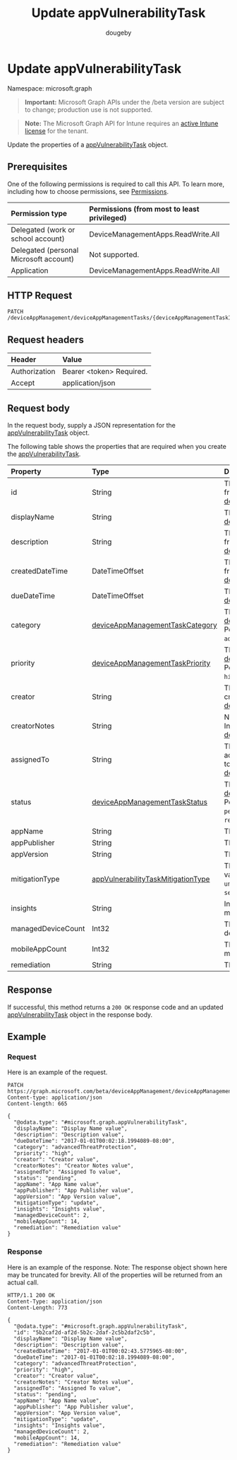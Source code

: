 ﻿---
title: "Update appVulnerabilityTask"
description: "Update the properties of a appVulnerabilityTask object."
author: "dougeby"
localization_priority: Normal
ms.prod: "intune"
doc_type: apiPageType
---

# Update appVulnerabilityTask

Namespace: microsoft.graph

> **Important:** Microsoft Graph APIs under the /beta version are subject to change; production use is not supported.

> **Note:** The Microsoft Graph API for Intune requires an [active Intune license](https://go.microsoft.com/fwlink/?linkid=839381) for the tenant.

Update the properties of a [appVulnerabilityTask](../resources/intune-partnerintegration-appvulnerabilitytask.md) object.

## Prerequisites

One of the following permissions is required to call this API. To learn more, including how to choose permissions, see [Permissions](/graph/permissions-reference).

| Permission type                        | Permissions (from most to least privileged) |
| :------------------------------------- | :------------------------------------------ |
| Delegated (work or school account)     | DeviceManagementApps.ReadWrite.All          |
| Delegated (personal Microsoft account) | Not supported.                              |
| Application                            | DeviceManagementApps.ReadWrite.All          |

## HTTP Request

<!-- {
  "blockType": "ignored"
}
-->

```http
PATCH /deviceAppManagement/deviceAppManagementTasks/{deviceAppManagementTaskId}
```

## Request headers

| Header        | Value                          |
| :------------ | :----------------------------- |
| Authorization | Bearer &lt;token&gt; Required. |
| Accept        | application/json               |

## Request body

In the request body, supply a JSON representation for the [appVulnerabilityTask](../resources/intune-partnerintegration-appvulnerabilitytask.md) object.

The following table shows the properties that are required when you create the [appVulnerabilityTask](../resources/intune-partnerintegration-appvulnerabilitytask.md).

| Property           | Type                                                                                                               | Description                                                                                                                                                                                            |
| :----------------- | :----------------------------------------------------------------------------------------------------------------- | :----------------------------------------------------------------------------------------------------------------------------------------------------------------------------------------------------- |
| id                 | String                                                                                                             | The entity key. Inherited from [deviceAppManagementTask](../resources/intune-partnerintegration-deviceappmanagementtask.md)                                                                            |
| displayName        | String                                                                                                             | The name. Inherited from [deviceAppManagementTask](../resources/intune-partnerintegration-deviceappmanagementtask.md)                                                                                  |
| description        | String                                                                                                             | The description. Inherited from [deviceAppManagementTask](../resources/intune-partnerintegration-deviceappmanagementtask.md)                                                                           |
| createdDateTime    | DateTimeOffset                                                                                                     | The created date. Inherited from [deviceAppManagementTask](../resources/intune-partnerintegration-deviceappmanagementtask.md)                                                                          |
| dueDateTime        | DateTimeOffset                                                                                                     | The due date. Inherited from [deviceAppManagementTask](../resources/intune-partnerintegration-deviceappmanagementtask.md)                                                                              |
| category           | [deviceAppManagementTaskCategory](../resources/intune-partnerintegration-deviceappmanagementtaskcategory.md)       | The category. Inherited from [deviceAppManagementTask](../resources/intune-partnerintegration-deviceappmanagementtask.md). Possible values are: `unknown`, `advancedThreatProtection`.                 |
| priority           | [deviceAppManagementTaskPriority](../resources/intune-partnerintegration-deviceappmanagementtaskpriority.md)       | The priority. Inherited from [deviceAppManagementTask](../resources/intune-partnerintegration-deviceappmanagementtask.md). Possible values are: `none`, `high`, `low`.                                 |
| creator            | String                                                                                                             | The email address of the creator. Inherited from [deviceAppManagementTask](../resources/intune-partnerintegration-deviceappmanagementtask.md)                                                          |
| creatorNotes       | String                                                                                                             | Notes from the creator. Inherited from [deviceAppManagementTask](../resources/intune-partnerintegration-deviceappmanagementtask.md)                                                                    |
| assignedTo         | String                                                                                                             | The name or email of the admin this task is assigned to. Inherited from [deviceAppManagementTask](../resources/intune-partnerintegration-deviceappmanagementtask.md)                                   |
| status             | [deviceAppManagementTaskStatus](../resources/intune-partnerintegration-deviceappmanagementtaskstatus.md)           | The status. Inherited from [deviceAppManagementTask](../resources/intune-partnerintegration-deviceappmanagementtask.md). Possible values are: `unknown`, `pending`, `active`, `completed`, `rejected`. |
| appName            | String                                                                                                             | The app name.                                                                                                                                                                                          |
| appPublisher       | String                                                                                                             | The app publisher.                                                                                                                                                                                     |
| appVersion         | String                                                                                                             | The app version.                                                                                                                                                                                       |
| mitigationType     | [appVulnerabilityTaskMitigationType](../resources/intune-partnerintegration-appvulnerabilitytaskmitigationtype.md) | The mitigation type. Possible values are: `unknown`, `update`, `uninstall`, `securityConfiguration`.                                                                                                   |
| insights           | String                                                                                                             | Information about the mitigation.                                                                                                                                                                      |
| managedDeviceCount | Int32                                                                                                              | The number of vulnerable devices.                                                                                                                                                                      |
| mobileAppCount     | Int32                                                                                                              | The number of vulnerable mobile apps.                                                                                                                                                                  |
| remediation        | String                                                                                                             | The remediation steps.                                                                                                                                                                                 |

## Response

If successful, this method returns a `200 OK` response code and an updated [appVulnerabilityTask](../resources/intune-partnerintegration-appvulnerabilitytask.md) object in the response body.

## Example

### Request

Here is an example of the request.

```http
PATCH https://graph.microsoft.com/beta/deviceAppManagement/deviceAppManagementTasks/{deviceAppManagementTaskId}
Content-type: application/json
Content-length: 665

{
  "@odata.type": "#microsoft.graph.appVulnerabilityTask",
  "displayName": "Display Name value",
  "description": "Description value",
  "dueDateTime": "2017-01-01T00:02:18.1994089-08:00",
  "category": "advancedThreatProtection",
  "priority": "high",
  "creator": "Creator value",
  "creatorNotes": "Creator Notes value",
  "assignedTo": "Assigned To value",
  "status": "pending",
  "appName": "App Name value",
  "appPublisher": "App Publisher value",
  "appVersion": "App Version value",
  "mitigationType": "update",
  "insights": "Insights value",
  "managedDeviceCount": 2,
  "mobileAppCount": 14,
  "remediation": "Remediation value"
}
```

### Response

Here is an example of the response. Note: The response object shown here may be truncated for brevity. All of the properties will be returned from an actual call.

```http
HTTP/1.1 200 OK
Content-Type: application/json
Content-Length: 773

{
  "@odata.type": "#microsoft.graph.appVulnerabilityTask",
  "id": "5b2caf2d-af2d-5b2c-2daf-2c5b2daf2c5b",
  "displayName": "Display Name value",
  "description": "Description value",
  "createdDateTime": "2017-01-01T00:02:43.5775965-08:00",
  "dueDateTime": "2017-01-01T00:02:18.1994089-08:00",
  "category": "advancedThreatProtection",
  "priority": "high",
  "creator": "Creator value",
  "creatorNotes": "Creator Notes value",
  "assignedTo": "Assigned To value",
  "status": "pending",
  "appName": "App Name value",
  "appPublisher": "App Publisher value",
  "appVersion": "App Version value",
  "mitigationType": "update",
  "insights": "Insights value",
  "managedDeviceCount": 2,
  "mobileAppCount": 14,
  "remediation": "Remediation value"
}
```
